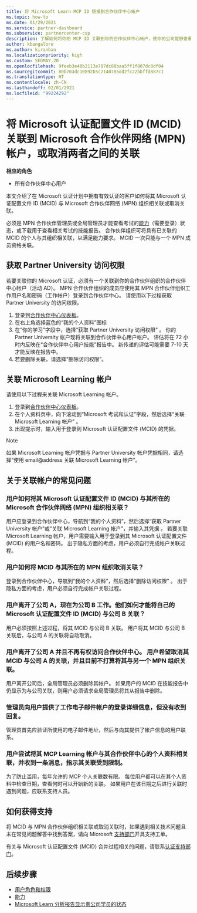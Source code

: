 ```yaml
---
title: 将 Microsoft Learn MCP ID 链接到合作伙伴中心帐户
ms.topic: how-to
ms.date: 01/29/2021
ms.service: partner-dashboard
ms.subservice: partnercenter-csp
description: 了解如何将你的 MCP ID 关联到你的合作伙伴中心帐户，使你的公司能够查看你所参与的资格培训和学习路径。
author: kbangalore
ms.author: kiranban
ms.localizationpriority: high
ms.custom: SEOMAY.20
ms.openlocfilehash: 9feeb3e40b2113e787dc80baa5ff1f807dc8df04
ms.sourcegitcommit: 80b703dc10892b5c2140785dd2fc22bbffd887c1
ms.translationtype: HT
ms.contentlocale: zh-CN
ms.lasthandoff: 02/01/2021
ms.locfileid: "99224292"
---
```

# <a name="link-or-unlink-a-microsoft-certification-profile-id-mcid-to-a-microsoft-partner-network-mpn-account"></a>将 Microsoft 认证配置文件 ID (MCID) 关联到 Microsoft 合作伙伴网络 (MPN) 帐户，或取消两者之间的关联

**相应的角色**

- 所有合作伙伴中心用户

本文介绍了在 Microsoft 认证计划中拥有有效认证的客户如何将其 Microsoft 认证配置文件 ID (MCID) 与 Microsoft 合作伙伴网络 (MPN) 组织相关联或取消关联。

必须是 MPN 合作伙伴管理员或全局管理员才能查看考试的[能力](https://partner.microsoft.com/pcv/partnership/competencies)（需要登录）状态，或下载用于查看相关考试的技能报告。 合作伙伴组织可将具有已关联的 MCID 的个人与其组织相关联，以满足能力要求。 MCID 一次只能与一个 MPN 成员资格关联。

## <a name="get-partner-university-access"></a>获取 Partner University 访问权限

若要关联你的 Microsoft 认证，必须有一个关联到你的合作伙伴组织的合作伙伴中心帐户（活动 AD）。 MPN 合作伙伴组织的成员应使用其 MPN 合作伙伴组织工作用户名和密码（工作帐户）登录到合作伙伴中心。
请使用以下过程获取 Partner University 的访问权限。

1. 登录到[合作伙伴中心仪表板](https://partner.microsoft.com/dashboard/)。
2. 在右上角选择蓝色的“我的个人资料”图标
3. 在“你的学习”字段中，选择“获取 Partner University 访问权限” 。
你的 Partner University 帐户现将关联到合作伙伴中心用户帐户。 评估将在 72 小时内反映在“合作伙伴中心用户技能”报告中。 新传递的评估可能需要 7-10 天才能反映在报告中。
4. 若要删除关联，请选择“删除访问权限”。

## <a name="associate-a-microsoft-learning-account"></a>关联 Microsoft Learning 帐户

请使用以下过程来关联 Microsoft Learning 帐户。 

1. 登录到[合作伙伴中心仪表板](https://partner.microsoft.com/dashboard/)。
2. 在个人资料页中，向下滚动到“Microsoft 考试和认证”字段，然后选择“关联 Microsoft Learning 帐户” 。
3. 出现提示时，输入用于登录到 Microsoft 认证配置文件 (MCID) 的凭据。

>[!NOTE]
>如果 Microsoft Learning 帐户凭据与 Partner University 帐户凭据相同，请选择“使用 email@address 关联 Microsoft Learning 帐户”。

## <a name="frequently-asked-questions-about-linking-accounts"></a>关于关联帐户的常见问题

### <a name="how-can-a-user-link-their-microsoft-certification-profile-id-mcid-with-the-microsoft-partner-network-mpn-organization-they-work-for"></a>用户如何将其 Microsoft 认证配置文件 ID (MCID) 与其所在的 Microsoft 合作伙伴网络 (MPN) 组织相关联？

用户应登录到合作伙伴中心，导航到“我的个人资料”，然后选择“获取 Partner University 帐户”或“关联 Microsoft Learning 帐户”，并输入其凭据  。 若要关联 Microsoft Learning 帐户，用户需要输入用于登录到其 Microsoft 认证配置文件 (MCID) 的用户名和密码。 出于隐私方面的考虑，用户必须自行完成帐户关联过程。  

### <a name="how-can-a-user-unlink-their-mcid-from-the-mpn-organization-they-work-for"></a>用户如何将 MCID 与其所在的 MPN 组织取消关联？

登录到合作伙伴中心，导航到“我的个人资料”，然后选择“删除访问权限” 。 出于隐私方面的考虑，用户必须自行完成帐户关联过程。

### <a name="the-user-left-company-a-and-now-works-for-company-b-how-can-they-link-their-microsoft-certification-profile-id-mcid-with-company-b"></a>用户离开了公司 A，现在为公司 B 工作。他们如何才能将自己的 Microsoft 认证配置文件 ID (MCID) 与公司 B 关联？

用户必须按照上述过程，将其 MCID 与公司 B 关联。 用户将其 MCID 与公司 B 关联后，与公司 A 的关联将自动取消。

### <a name="the-user-left-company-a-and-no-longer-has-access-to-partner-center-they-want-to-unlink-their-mcid-from-company-a-and-are-not-planning-to-link-it-with-another-mpn-organization-at-the-moment"></a>用户离开了公司 A 并且不再有权访问合作伙伴中心。 用户希望取消其 MCID 与公司 A 的关联，并且目前不打算将其与另一个 MPN 组织关联。

用户离开公司后，全局管理员必须删除其帐户。 如果用户的 MCID 在技能报告中仍显示为与公司关联，则用户必须请求全局管理员将其从报告中删除。

### <a name="the-admin-provided-sign-in-details-for-a-work-email-account-to-a-user-and-they-have-had-no-response"></a>管理员向用户提供了工作电子邮件帐户的登录详细信息，但没有收到回复。

管理员首先应验证所使用的电子邮件地址，然后与向其提供了帐户信息的用户联系。

### <a name="a-user-tries-to-associate-their-mcp-learning-account-to-their-profile-in-partner-center-and-receives-a-message-that-their-association-is-limited"></a>用户尝试将其 MCP Learning 帐户与其合作伙伴中心的个人资料相关联，并收到一条消息，指示其关联受到限制。

为了防止滥用，每年允许的 MCP 个人关联数有限。 每位用户都可以在其个人资料中检查日期，查看何时可以开始新的关联。 如果用户在该日期之后进行关联时遇到问题，应联系支持人员。  

## <a name="how-to-get-support"></a>如何获得支持

将 MCID 与 MPN 合作伙伴组织相关联或取消关联时，如果遇到相关技术问题且未在常见问题解答中找到答案，请向 Microsoft [支持部门](https://partner.microsoft.com/support)开具支持工单。

有关与 Microsoft 认证配置文件 (MCID) 合并过程相关的问题，请联系[认证支持部门](https://aka.ms/mcpforum)。

## <a name="next-steps"></a>后续步骤

- [用户角色和权限](https://docs.microsoft.com/partner-center/permissions-overview)
- [能力](https://partner.microsoft.com/membership/competencies)
- [Microsoft Learn 分析报告显示贵公司学员的状态](ms-learn-analytics.md)